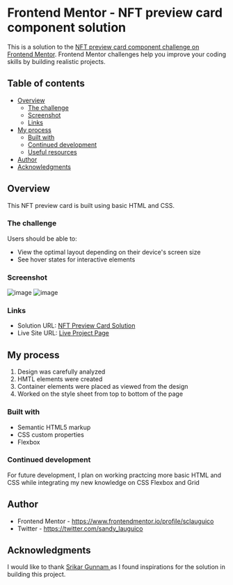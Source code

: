 # Frontend Mentor - NFT preview card component solution

This is a solution to the [NFT preview card component challenge on Frontend Mentor](https://www.frontendmentor.io/challenges/nft-preview-card-component-SbdUL_w0U). Frontend Mentor challenges help you improve your coding skills by building realistic projects.

## Table of contents

- [Overview](#overview)
  - [The challenge](#the-challenge)
  - [Screenshot](#screenshot)
  - [Links](#links)
- [My process](#my-process)
  - [Built with](#built-with)
  - [Continued development](#continued-development)
  - [Useful resources](#useful-resources)
- [Author](#author)
- [Acknowledgments](#acknowledgments)

## Overview
<p> This NFT preview card is built using basic HTML and CSS. </p>

### The challenge

Users should be able to:

- View the optimal layout depending on their device's screen size
- See hover states for interactive elements

### Screenshot
![image](https://user-images.githubusercontent.com/67311751/156299518-31181985-ee39-4301-9047-8c46c69b4f18.png)
![image](https://user-images.githubusercontent.com/67311751/156299571-f52c0f08-976e-4d6c-97bd-ef2725ceba84.png)

### Links

- Solution URL: [NFT Preview Card Solution](https://https://github.com/sclauguico/nft-preview-card)
- Live Site URL: [Live Project Page](https://sclauguico.github.io/nft-preview-card/)

## My process
1. Design was carefully analyzed
2. HMTL elements were created
3. Container elements were placed as viewed from the design
4. Worked on the style sheet from top to bottom of the page

### Built with

- Semantic HTML5 markup
- CSS custom properties
- Flexbox


### Continued development

For future development, I plan on working practcing more basic HTML and CSS while integrating my new knowledge on CSS Flexbox and Grid


## Author

- Frontend Mentor - https://www.frontendmentor.io/profile/sclauguico
- Twitter - https://twitter.com/sandy_lauguico

## Acknowledgments

I would like to thank <a href="https://srikargunnam.com/">Srikar Gunnam </a>as I found inspirations for the solution in building this project.

